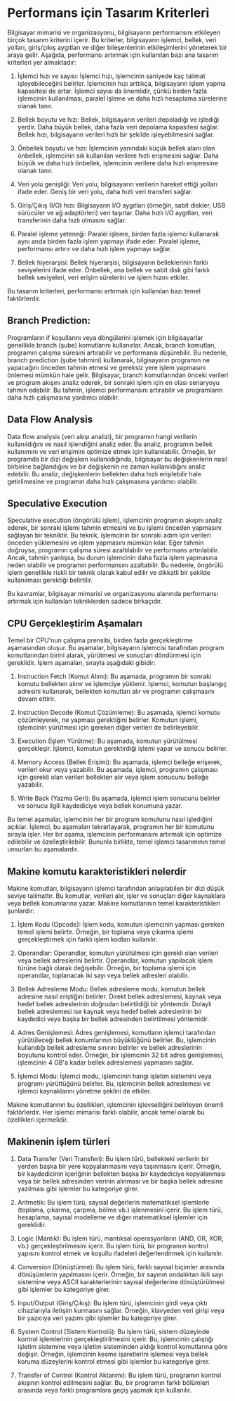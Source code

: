 # Performans için Tasarım Kriterleri

Bilgisayar mimarisi ve organizasyonu, bilgisayarın performansını etkileyen birçok tasarım kriterini içerir. Bu kriterler, bilgisayarın işlemci, bellek, veri yolları, giriş/çıkış aygıtları ve diğer bileşenlerinin etkileşimlerini yöneterek bir araya gelir. Aşağıda, performansı artırmak için kullanılan bazı ana tasarım kriterleri yer almaktadır:

1.  İşlemci hızı ve sayısı: İşlemci hızı, işlemcinin saniyede kaç talimat işleyebileceğini belirler. İşlemcinin hızı arttıkça, bilgisayarın işlem yapma kapasitesi de artar. İşlemci sayısı da önemlidir, çünkü birden fazla işlemcinin kullanılması, paralel işleme ve daha hızlı hesaplama sürelerine olanak tanır.
    
2.  Bellek boyutu ve hızı: Bellek, bilgisayarın verileri depoladığı ve işlediği yerdir. Daha büyük bellek, daha fazla veri depolama kapasitesi sağlar. Bellek hızı, bilgisayarın verileri hızlı bir şekilde işleyebilmesini sağlar.
    
3.  Önbellek boyutu ve hızı: İşlemcinin yanındaki küçük bellek alanı olan önbellek, işlemcinin sık kullanılan verilere hızlı erişmesini sağlar. Daha büyük ve daha hızlı önbellek, işlemcinin verilere daha hızlı erişmesine olanak tanır.
    
4.  Veri yolu genişliği: Veri yolu, bilgisayarın verilerin hareket ettiği yolları ifade eder. Geniş bir veri yolu, daha hızlı veri transferi sağlar.
    
5.  Giriş/Çıkış (I/O) hızı: Bilgisayarın I/O aygıtları (örneğin, sabit diskler, USB sürücüler ve ağ adaptörleri) veri taşırlar. Daha hızlı I/O aygıtları, veri transferinin daha hızlı olmasını sağlar.
    
6.  Paralel işleme yeteneği: Paralel işleme, birden fazla işlemci kullanarak aynı anda birden fazla işlem yapmayı ifade eder. Paralel işleme, performansı artırır ve daha hızlı işlem yapmayı sağlar.
    
7.  Bellek hiyerarşisi: Bellek hiyerarşisi, bilgisayarın belleklerinin farklı seviyelerini ifade eder. Önbellek, ana bellek ve sabit disk gibi farklı bellek seviyeleri, veri erişim sürelerini ve işlem hızını etkiler.
    

Bu tasarım kriterleri, performansı artırmak için kullanılan bazı temel faktörlerdir.

## Branch Prediction:

Programların if koşullarını veya döngülerini işlemek için bilgisayarlar genellikle branch (şube) komutlarını kullanırlar. Ancak, branch komutları, programın çalışma süresini artırabilir ve performansı düşürebilir. Bu nedenle, branch prediction (şube tahmini) kullanarak, bilgisayarın programın ne yapacağını önceden tahmin etmesi ve gereksiz yere işlem yapmasını önlemesi mümkün hale gelir. Bilgisayar, branch komutlarından önceki verileri ve program akışını analiz ederek, bir sonraki işlem için en olası senaryoyu tahmin edebilir. Bu tahmin, işlemci performansını artırabilir ve programların daha hızlı çalışmasına yardımcı olabilir.
    
##  Data Flow Analysis

Data flow analysis (veri akışı analizi), bir programın hangi verilerin kullanıldığını ve nasıl işlendiğini analiz eder. Bu analiz, programın bellek kullanımını ve veri erişimini optimize etmek için kullanılabilir. Örneğin, bir programda bir dizi değişken kullanıldığında, bilgisayar bu değişkenlerin nasıl birbirine bağlandığını ve bir değişkenin ne zaman kullanıldığını analiz edebilir. Bu analiz, değişkenlerin bellekten daha hızlı erişilebilir hale getirilmesine ve programın daha hızlı çalışmasına yardımcı olabilir.
    
## Speculative Execution 

Speculative execution (öngörülü işlem), işlemcinin programın akışını analiz ederek, bir sonraki işlemi tahmin etmesini ve bu işlemi önceden yapmasını sağlayan bir tekniktir. Bu teknik, işlemcinin bir sonraki adım için verileri önceden yüklemesini ve işlem yapmasını mümkün kılar. Eğer tahmin doğruysa, programın çalışma süresi azaltılabilir ve performans artırılabilir. Ancak, tahmin yanlışsa, bu durum işlemcinin daha fazla işlem yapmasına neden olabilir ve programın performansını azaltabilir. Bu nedenle, öngörülü işlem genellikle riskli bir teknik olarak kabul edilir ve dikkatli bir şekilde kullanılması gerektiği belirtilir.
    

Bu kavramlar, bilgisayar mimarisi ve organizasyonu alanında performansı artırmak için kullanılan tekniklerden sadece birkaçıdır.

## CPU Gerçekleştirim Aşamaları

Temel bir CPU'nun çalışma prensibi, birden fazla gerçekleştirme aşamasından oluşur. Bu aşamalar, bilgisayarın işlemcisi tarafından program komutlarından birini alarak, yürütmesi ve sonuçları döndürmesi için gereklidir. İşlem aşamaları, sırayla aşağıdaki gibidir:

1.  Instruction Fetch (Komut Alımı): Bu aşamada, programın bir sonraki komutu bellekten alınır ve işlemciye yüklenir. İşlemci, komutun başlangıç ​​adresini kullanarak, bellekten komutları alır ve programın çalışmasını devam ettirir.
    
2.  Instruction Decode (Komut Çözümleme): Bu aşamada, işlemci komutu çözümleyerek, ne yapması gerektiğini belirler. Komutun işlemi, işlemcinin yürütmesi için gereken diğer verileri de belirleyebilir.
    
3.  Execution (İşlem Yürütme): Bu aşamada, komutun yürütülmesi gerçekleşir. İşlemci, komutun gerektirdiği işlemi yapar ve sonucu belirler.
    
4.  Memory Access (Bellek Erişimi): Bu aşamada, işlemci belleğe erişerek, verileri okur veya yazabilir. Bu aşamada, işlemci, programın çalışması için gerekli olan verileri bellekten alır veya işlem sonucunu belleğe yazabilir.
    
5.  Write Back (Yazma Geri): Bu aşamada, işlemci işlem sonucunu belirler ve sonucu ilgili kaydediciye veya bellek konumuna yazar.
    

Bu temel aşamalar, işlemcinin her bir program komutunu nasıl işlediğini açıklar. İşlemci, bu aşamaları tekrarlayarak, programın her bir komutunu sırayla işler. Her bir aşama, işlemcinin performansını artırmak için optimize edilebilir ve özelleştirilebilir. Bununla birlikte, temel işlemci tasarımının temel unsurları bu aşamalardır.

## Makine komutu karakteristikleri nelerdir

Makine komutları, bilgisayarın işlemci tarafından anlaşılabilen bir dizi düşük seviye talimattır. Bu komutlar, verileri alır, işler ve sonuçları diğer kaynaklara veya bellek konumlarına yazar. Makine komutlarının temel karakteristikleri şunlardır:

1.  İşlem Kodu (Opcode): İşlem kodu, komutun işlemcinin yapması gereken temel işlemi belirtir. Örneğin, bir toplama veya çıkarma işlemi gerçekleştirmek için farklı işlem kodları kullanılır.
    
2.  Operandlar: Operandlar, komutun yürütülmesi için gerekli olan verileri veya bellek adreslerini belirtir. Operandlar, komutun yapılacak işlem türüne bağlı olarak değişebilir. Örneğin, bir toplama işlemi için operandlar, toplanacak iki sayı veya bellek adresleri olabilir.
    
3.  Bellek Adresleme Modu: Bellek adresleme modu, komutun bellek adresine nasıl eriştiğini belirler. Direkt bellek adreslemesi, kaynak veya hedef bellek adreslerinin doğrudan belirtildiği bir yöntemdir. Dolaylı bellek adreslemesi ise kaynak veya hedef bellek adreslerinin bir kaydedici veya başka bir bellek adresinden belirtilmesi yöntemidir.
    
4.  Adres Genişlemesi: Adres genişlemesi, komutların işlemci tarafından yürütüleceği bellek konumlarının büyüklüğünü belirler. Bu, işlemcinin kullandığı bellek adresleme sınırını belirler ve bellek adreslerinin boyutunu kontrol eder. Örneğin, bir işlemcinin 32 bit adres genişlemesi, işlemcinin 4 GB'a kadar bellek adreslemesi yapmasını sağlar.
    
5.  İşlemci Modu: İşlemci modu, işlemcinin hangi işletim sistemini veya programı yürüttüğünü belirler. Bu, işlemcinin bellek adreslemesi ve işlemci kaynaklarını yönetme şeklini de etkiler.
    

Makine komutlarının bu özellikleri, işlemcinin işlevselliğini belirleyen önemli faktörlerdir. Her işlemci mimarisi farklı olabilir, ancak temel olarak bu özellikleri içermelidir.

## Makinenin işlem türleri

1.  Data Transfer (Veri Transferi): Bu işlem türü, bellekteki verilerin bir yerden başka bir yere kopyalanmasını veya taşınmasını içerir. Örneğin, bir kaydedicinin içeriğinin bellekten başka bir kaydediciye kopyalanması veya bir bellek adresinden verinin alınması ve bir başka bellek adresine yazılması gibi işlemler bu kategoriye girer.
    
2.  Aritmetik: Bu işlem türü, sayısal değerlerin matematiksel işlemlerle (toplama, çıkarma, çarpma, bölme vb.) işlenmesini içerir. Bu işlem türü, hesaplama, sayısal modelleme ve diğer matematiksel işlemler için gereklidir.
    
3.  Logic (Mantık): Bu işlem türü, mantıksal operasyonların (AND, OR, XOR, vb.) gerçekleştirilmesini içerir. Bu işlem türü, bir programın kontrol yapısını kontrol etmek ve koşullu ifadeleri değerlendirmek için kullanılır.
    
4.  Conversion (Dönüştürme): Bu işlem türü, farklı sayısal biçimler arasında dönüşümlerin yapılmasını içerir. Örneğin, bir sayının ondalıktan ikili sayı sistemine veya ASCII karakterlerinin sayısal değerlerine dönüştürülmesi gibi işlemler bu kategoriye girer.
    
5.  Input/Output (Giriş/Çıkış): Bu işlem türü, işlemcinin girdi veya çıktı cihazlarıyla iletişim kurmasını sağlar. Örneğin, klavyeden veri girişi veya bir yazıcıya veri yazımı gibi işlemler bu kategoriye girer.
    
6.  System Control (Sistem Kontrolü): Bu işlem türü, sistem düzeyinde kontrol işlemlerinin gerçekleştirilmesini içerir. Bu, işlemcinin çalıştığı işletim sistemine veya işletim sisteminden aldığı kontrol komutlarına göre değişir. Örneğin, işlemcinin kesme işaretlerini işlemesi veya bellek koruma düzeylerini kontrol etmesi gibi işlemler bu kategoriye girer.
    
7.  Transfer of Control (Kontrol Aktarımı): Bu işlem türü, programın kontrol akışının kontrol edilmesini sağlar. Bu, bir programın farklı bölümleri arasında veya farklı programlara geçiş yapmak için kullanılır.
